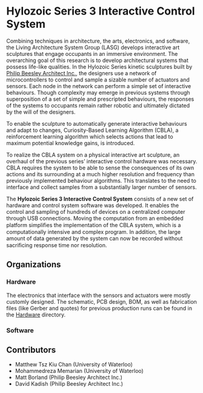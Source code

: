 Hylozoic Series 3 Interactive Control System
======================

 Combining techniques in architecture, the arts, electronics, and software, the Living Architecture System Group (LASG) develops interactive art sculptures that engage occupants in an immersive environment. The overarching goal of this research is to develop architectural systems that possess life-like qualities. In the Hylozoic Series kinetic sculptures built by [Philip Beesley Architect Inc.](http://philipbeesleyarchitect.com/), the designers use a network of microcontrollers to control and sample a sizable number of actuators and sensors. Each node in the network can perform a simple set of interactive behaviours. Though complexity may emerge in previous systems through superposition of a set of simple and prescripted behaviours, the responses of the systems to occupants remain rather robotic and ultimately dictated by the will of the designers. 

To enable the sculpture to automatically generate interactive behaviours and
adapt to changes, Curiosity-Based Learning Algorithm (CBLA), a reinforcement learning algorithm which selects actions that lead to maximum potential knowledge gains, is introduced.

To realize the CBLA system on a physical interactive art sculpture, an overhaul of the previous series’ interactive control hardware was necessary. CBLA requires the system to be able to sense the consequences of its own actions and its surrounding at a much higher resolution and frequency than previously implemented behaviour algorithms. This translates to the need to interface and collect samples from a substantially larger number of sensors. 

The **Hylozoic Series 3 Interactive Control System** consists of a new set of hardware and control system software was developed. It enables the control and sampling of hundreds of devices on a centralized computer through USB connections. Moving the computation from an embedded platform simpliﬁes the implementation of the CBLA system, which is a computationally intensive and complex
program. In addition, the large amount of data generated by the system can now be recorded without sacriﬁcing response time nor resolution.

## Organizations

### Hardware

The electronics that interface with the sensors and actuators were mostly customly designed. The schematic, PCB design, BOM, as well as fabrication files (like Gerber and quotes) for previous production runs can be found in the [Hardware](Hardware/README.md) directory. 

### Software



## Contributors
* Matthew Tsz Kiu Chan (University of Waterloo)
* Mohammedreza Memarian (University of Waterloo)
* Matt Borland (Philip Beesley Architect Inc.)
* David Kadish (Philip Beesley Architect Inc.)
